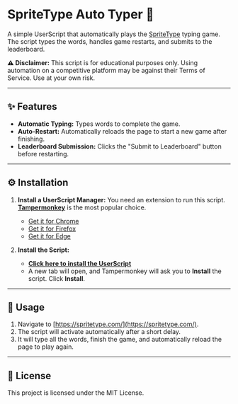 # SpriteType Auto Typer 🤖

A simple UserScript that automatically plays the [SpriteType](https://spritetype.com/) typing game. The script types the words, handles game restarts, and submits to the leaderboard.

**⚠️ Disclaimer:** This script is for educational purposes only. Using automation on a competitive platform may be against their Terms of Service. Use at your own risk.

---

## ✨ Features

-   **Automatic Typing:** Types words to complete the game.
-   **Auto-Restart:** Automatically reloads the page to start a new game after finishing.
-   **Leaderboard Submission:** Clicks the "Submit to Leaderboard" button before restarting.

---

## ⚙️ Installation

1.  **Install a UserScript Manager:** You need an extension to run this script. **[Tampermonkey](https://www.tampermonkey.net/)** is the most popular choice.
    * [Get it for Chrome](https://chrome.google.com/webstore/detail/tampermonkey/dhdgffkkebhmkfjojejmpbldmpobfkfo)
    * [Get it for Firefox](https://addons.mozilla.org/en-US/firefox/addon/tampermonkey/)
    * [Get it for Edge](https://microsoftedge.microsoft.com/addons/detail/tampermonkey/iikmkjmpaadaobahmlepeloendndfphd)

2.  **Install the Script:**
    * **[Click here to install the UserScript](https://github.com/YOUR_USERNAME/YOUR_REPOSITORY/raw/main/spritetype-auto-typer.user.js)**
    * A new tab will open, and Tampermonkey will ask you to **Install** the script. Click **Install**.


---

## 🚀 Usage

1.  Navigate to [https://spritetype.com/](https://spritetype.com/).
2.  The script will activate automatically after a short delay.
3.  It will type all the words, finish the game, and automatically reload the page to play again.

---

## 📝 License

This project is licensed under the MIT License.
